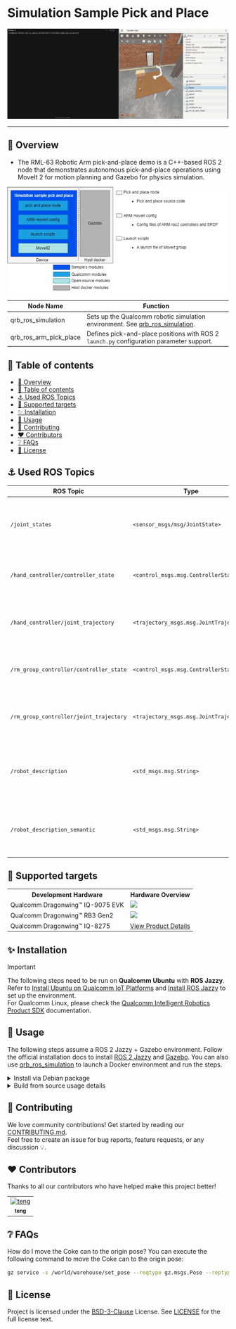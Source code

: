 

<div >
  <h1>Simulation Sample Pick and Place</h1>
</div>

![](./resource/pick_and_place.gif)

---

## 👋 Overview

- The RML-63 Robotic Arm pick-and-place demo is a C++-based ROS 2 node that demonstrates autonomous pick-and-place operations using MoveIt 2 for motion planning and Gazebo for physics simulation.

![image-20250723181610392](./resource/pick_and_place_architecture.jpg)

| Node Name                                                    | Function                                                     |
| ------------------------------------------------------------ | ------------------------------------------------------------ |
| qrb_ros_simulation | Sets up the Qualcomm robotic simulation environment. See [qrb_ros_simulation](https://github.com/qualcomm-qrb-ros/qrb_ros_simulation). |
| qrb_ros_arm_pick_place     | Defines pick-and-place positions with ROS 2 `launch.py` configuration parameter support. |


## 🔎 Table of contents

- [👋 Overview](#-overview)
- [🔎 Table of contents](#-table-of-contents)
- [⚓ Used ROS Topics](#-used-ros-topics)
- [🎯 Supported targets](#-supported-targets)
- [✨ Installation](#-installation)
- [🚀 Usage](#-usage)
- [🤝 Contributing](#-contributing)
- [❤️ Contributors](#️-contributors)
- [❔ FAQs](#-faqs)
- [📜 License](#-license)

## ⚓ Used ROS Topics 

| ROS Topic                       | Type                                          | Description                    |
| ------------------------------- | --------------------------------------------- | ------------------------------ |
| `/joint_states`                   | `<sensor_msgs/msg/JointState> `                   | 	Real-time joint position, velocity, and effort data for all robot joints              |
| `/hand_controller/controller_state` | `<control_msgs.msg.ControllerState>` |	Current state and status information of the gripper controller |
| `/hand_controller/joint_trajectory` |	`<trajectory_msgs.msg.JointTrajectory>` |	Trajectory commands sent to gripper joints for motion execution |
| `/rm_group_controller/controller_state` |	`<control_msgs.msg.ControllerState>` |	Current state and status information of the robotic arm controller |
| `/rm_group_controller/joint_trajectory` |	`<trajectory_msgs.msg.JointTrajectory>` |	Trajectory commands sent to arm joints for motion execution |
| `/robot_description` |	`<std_msgs.msg.String>` |	URDF robot description in XML format for robot modeling and visualization |
| `/robot_description_semantic` |	`<std_msgs.msg.String>` |	SRDF semantic robot description for MoveIt planning and configuration |

## 🎯 Supported targets

<table>
  <tr>
    <th>Development Hardware</th>
    <th>Hardware Overview</th>
  </tr>
  <tr>
    <td>Qualcomm Dragonwing™ IQ-9075 EVK</td>
    <td>
      <a href="https://www.qualcomm.com/products/internet-of-things/industrial-processors/iq9-series/iq-9075">
        <img src="https://s7d1.scene7.com/is/image/dmqualcommprod/dragonwing-IQ-9075-EVK?$QC_Responsive$&fmt=png-alpha" width="160">
      </a>
    </td>
  </tr>
  <tr>
    <td>Qualcomm Dragonwing™ RB3 Gen2</td>
    <td>
      <a href="https://www.qualcomm.com/products/internet-of-things/industrial-processors/rb3-series/rb3-gen2">
        <img src="https://s7d1.scene7.com/is/image/dmqualcommprod/rb3-vision-kit-1" width="160">
      </a>
    </td>
  </tr>
    <tr>
    <td>Qualcomm Dragonwing™ IQ-8275</td>
    <td>
      <a href="https://www.qualcomm.com/products/internet-of-things/industrial-processors/iq8-series">View Product Details</a>
    </td>
  </tr>
</table>

## ✨ Installation

> [!IMPORTANT]
> The following steps need to be run on **Qualcomm Ubuntu** with **ROS Jazzy**.<br>
> Refer to [Install Ubuntu on Qualcomm IoT Platforms](https://ubuntu.com/download/qualcomm-iot) and [Install ROS Jazzy](https://docs.ros.org/en/jazzy/index.html) to set up the environment. <br>
> For Qualcomm Linux, please check the [Qualcomm Intelligent Robotics Product SDK](https://docs.qualcomm.com/bundle/publicresource/topics/80-70018-265/introduction_1.html?vproduct=1601111740013072&version=1.4&facet=Qualcomm%20Intelligent%20Robotics%20Product%20(QIRP)%20SDK) documentation.

## 🚀 Usage

The following steps assume a ROS 2 Jazzy + Gazebo environment. Follow the official installation docs to install [ROS 2 Jazzy](https://docs.ros.org/en/jazzy/Installation.html) and [Gazebo](https://gazebosim.org/docs/all/getstarted/). You can also use [qrb_ros_simulation](https://github.com/qualcomm-qrb-ros/qrb_ros_simulation/tree/main) to launch a Docker environment and run the steps.

<details>
  <summary>Install via Debian package</summary>

1. Launch simulation environment on the HOST.

- If you launch the simulation on a different host, use the same `ROS_DOMAIN_ID` to ensure devices can communicate via ROS.

- You can launch Gazebo with the following command:
```bash
source install/setup.bash
export ROS_DOMAIN_ID=55
ros2 launch qrb_ros_sim_gazebo gazebo_rml_63_gripper.launch.py world_model:=warehouse initial_x:=2.2 initial_y:=-2 initial_z:=1.025 initial_yaw:=3.14159 initial_pitch:=0.0 initial_roll:=0.0 use_sim_time:=true
```

- After the world loads, click `Play` in Gazebo. In another terminal, launch the controller:
```bash
source install/setup.bash
export ROS_DOMAIN_ID=55
ros2 launch qrb_ros_sim_gazebo gazebo_rml_63_gripper_load_controller.launch.py
``` 

- After Gazebo starts in the host Docker container, run the pick-and-place node on the device.

2. The following steps run on a Qualcomm device (see the [Supported targets](#-supported-targets) table).

- Add Qualcomm PPA repositories:
```bash
sudo add-apt-repository ppa:ubuntu-qcom-iot/qcom-ppa
sudo add-apt-repository ppa:ubuntu-qcom-iot/qirp
sudo apt update
```

- Install the pick-and-place Debian package: 
```bash
sudo apt install -y ros-jazzy-simulation-sample-pick-and-place ros-jazzy-moveit qcom-adreno-dev
```

- Launch MoveIt 2 and the demo to start the arm motion:
```bash
source /opt/ros/jazzy/setup.bash
export ROS_DOMAIN_ID=55
ros2 launch simulation_sample_pick_and_place simulation_sample_pick_and_place.launch.py
```

- When the node starts, you should see a log beginning with `[move_group-1] You can start planning now!`. In another terminal, start the pick-and-place node:
```bash
source /opt/ros/jazzy/setup.bash
export ROS_DOMAIN_ID=55
ros2 run simulation_sample_pick_and_place qrb_ros_arm_pick_place
```

- You can then view the arm executing the pick-and-place operation in Gazebo.

</details>

<details>
  <summary>Build from source usage details</summary>

## 👨‍💻 Build from source

1. Launch simulation environment on the HOST.

- If you launch the simulation on a different host, use the same `ROS_DOMAIN_ID` to ensure devices can communicate via ROS.

- You can launch Gazebo with the following command:
```bash
source install/setup.bash
export ROS_DOMAIN_ID=55
ros2 launch qrb_ros_sim_gazebo gazebo_rml_63_gripper.launch.py world_model:=warehouse initial_x:=2.2 initial_y:=-2 initial_z:=1.025 initial_yaw:=3.14159 initial_pitch:=0.0 initial_roll:=0.0 use_sim_time:=true
```

- After the world loads, click `Play` in Gazebo. In another terminal, launch the controller:
```bash
source install/setup.bash
export ROS_DOMAIN_ID=55
ros2 launch qrb_ros_sim_gazebo gazebo_rml_63_gripper_load_controller.launch.py
``` 

- After Gazebo starts in the host Docker container, you can run the pick-and-place node on the device.

2. Launch pick-and-place node on the Qualcomm device (see [Supported targets](#-supported-targets)):

- Install ROS dependencies:
```bash
sudo apt update
sudo apt-get install -y qcom-adreno-dev
sudo apt install -y ros-jazzy-moveit
sudo apt install -y ros-dev-tools
sudo rosdep init
rosdep update
``` 

- Download the source code from the `qrb_ros_samples` repository:

```bash
mkdir -p ~/qrb_ros_sample_ws/src && cd ~/qrb_ros_sample_ws/src
git clone -b jazzy-rel https://github.com/qualcomm-qrb-ros/qrb_ros_samples.git
```

- Build the sample from source:
```bash
cd ~/qrb_ros_sample_ws/src/qrb_ros_samples/robotics/simulation_sample_pick_and_place
rosdep install -i --from-path ./ --rosdistro jazzy -y
source /opt/ros/jazzy/setup.bash
colcon build

```

- Launch MoveIt 2 and the demo to start the arm motion:
```bash
source install/setup.bash
export ROS_DOMAIN_ID=55
ros2 launch simulation_sample_pick_and_place simulation_sample_pick_and_place.launch.py
```

- When the node starts, you should see a log beginning with `[move_group-1] You can start planning now!`. In another terminal, start the pick-and-place node:
```bash
source install/setup.bash
export ROS_DOMAIN_ID=55
ros2 run simulation_sample_pick_and_place qrb_ros_arm_pick_place
```

- You can then view the arm executing the pick-and-place operation in Gazebo.

</details>

## 🤝 Contributing

We love community contributions! Get started by reading our [CONTRIBUTING.md](CONTRIBUTING.md).<br>
Feel free to create an issue for bug reports, feature requests, or any discussion 💡.

## ❤️ Contributors

Thanks to all our contributors who have helped make this project better!

<table>
  <tr>
    <td style="text-align: center;">
      <a href="https://github.com/DotaIsMind">
        <img src="https://github.com/DotaIsMind.png" width="100" height="100" alt="teng"/>
        <br />
        <sub><b>teng</b></sub>
      </a>
    </td>
  </tr>
</table>


## ❔ FAQs
How do I move the Coke can to the origin pose?
You can execute the following command to move the Coke can to the origin pose:
```bash
gz service -s /world/warehouse/set_pose --reqtype gz.msgs.Pose --reptype gz.msgs.Boolean --timeout 1000 --req 'name: "coke1", position: { x: 3, y: -2.0, z: 1.02 }, orientation: { x: 0.0, y: 0.0, z: 0.0, w: 1.0 }'
```

## 📜 License

Project is licensed under the [BSD-3-Clause](https://spdx.org/licenses/BSD-3-Clause.html) License. See [LICENSE](../../LICENSE) for the full license text.